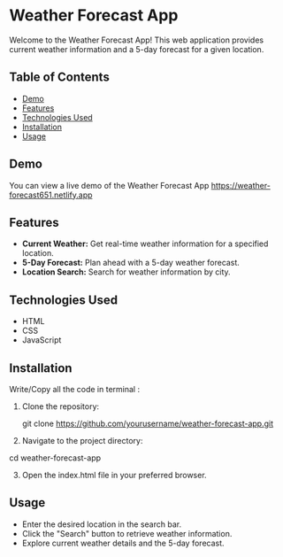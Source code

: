 # Weather Forecast App

Welcome to the Weather Forecast App! This web application provides current weather information and a 5-day forecast for a given location.

## Table of Contents

- [Demo](#demo)
- [Features](#features)
- [Technologies Used](#technologies-used)
- [Installation](#installation)
- [Usage](#usage)
## Demo

You can view a live demo of the Weather Forecast App https://weather-forecast651.netlify.app

## Features

- **Current Weather:** Get real-time weather information for a specified location.
- **5-Day Forecast:** Plan ahead with a 5-day weather forecast.
- **Location Search:** Search for weather information by city.

## Technologies Used

- HTML
- CSS
- JavaScript

## Installation
  Write/Copy all the code in terminal :
  
1. Clone the repository:

   git clone https://github.com/yourusername/weather-forecast-app.git
   
2. Navigate to the project directory:

  cd weather-forecast-app
  
3. Open the index.html file in your preferred browser.

## Usage
- Enter the desired location in the search bar.
- Click the "Search" button to retrieve weather information.
- Explore current weather details and the 5-day forecast.
